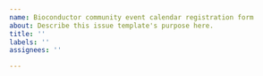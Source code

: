 ```yaml
---
name: Bioconductor community event calendar registration form
about: Describe this issue template's purpose here.
title: ''
labels: ''
assignees: ''

---
```



